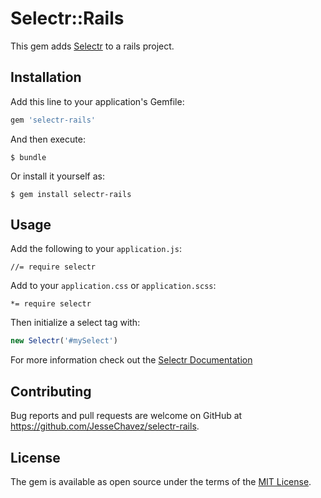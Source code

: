 # Selectr::Rails

This gem adds [Selectr](https://github.com/Mobius1/Selectr) to a rails project.

## Installation

Add this line to your application's Gemfile:

```ruby
gem 'selectr-rails'
```

And then execute:

    $ bundle

Or install it yourself as:

    $ gem install selectr-rails

## Usage

Add the following to your `application.js`:

```
//= require selectr
```

Add to your `application.css` or `application.scss`:

```
*= require selectr
```

Then initialize  a select tag with:

```javascript
new Selectr('#mySelect')
```

For more information check out the [Selectr Documentation](https://github.com/Mobius1/Selectr/wiki)


## Contributing

Bug reports and pull requests are welcome on GitHub at https://github.com/JesseChavez/selectr-rails.

## License

The gem is available as open source under the terms of the [MIT License](https://opensource.org/licenses/MIT).
